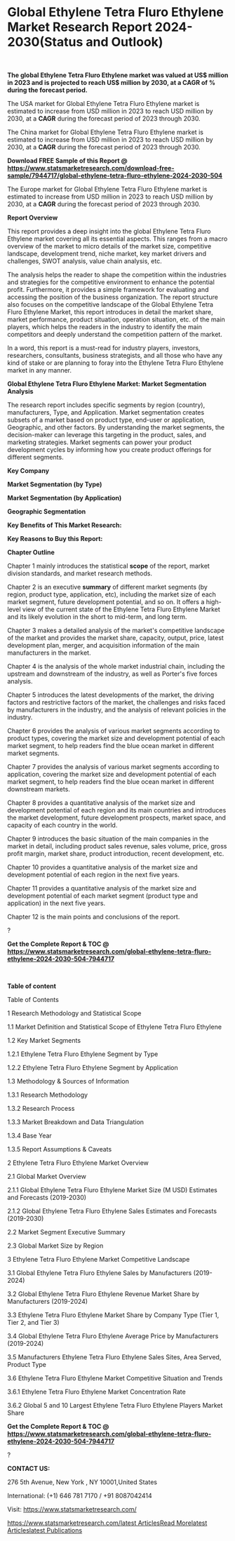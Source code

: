 <h1>Global Ethylene Tetra Fluro Ethylene Market Research Report 2024-2030(Status and Outlook)</h1><br/><p><strong>The global Ethylene Tetra Fluro Ethylene market was valued at US$ million in 2023 and is projected to reach US$ million by 2030, at a <strong>CAGR</strong> of % during the forecast period.</strong></p>
 
 
 
 <p>The USA market for Global Ethylene Tetra Fluro Ethylene market is estimated to increase from USD million in 2023 to reach USD million by 2030, at a <strong>CAGR</strong> during the forecast period of 2023 through 2030.</p>
 
 
 
 <p>The China market for Global Ethylene Tetra Fluro Ethylene market is estimated to increase from USD million in 2023 to reach USD million by 2030, at a <strong>CAGR</strong> during the forecast period of 2023 through 2030.</p>
 
 
 
 <p><strong>Download FREE Sample of this Report @ <a href="https://www.statsmarketresearch.com/download-free-sample/7944717/global-ethylene-tetra-fluro-ethylene-2024-2030-504">https://www.statsmarketresearch.com/download-free-sample/7944717/global-ethylene-tetra-fluro-ethylene-2024-2030-504</a></strong></p>
 
 
 
 <p>The Europe market for Global Ethylene Tetra Fluro Ethylene market is estimated to increase from USD million in 2023 to reach USD million by 2030, at a <strong>CAGR</strong> during the forecast period of 2023 through 2030.</p>
 
 
 
 <p><strong>Report Overview</strong></p>
 
 
 
 <p>This report provides a deep insight into the global Ethylene Tetra Fluro Ethylene market covering all its essential aspects. This ranges from a macro overview of the market to micro details of the market size, competitive landscape, development trend, niche market, key market drivers and challenges, SWOT analysis, value chain analysis, etc.</p>
 
 
 
 <p>The analysis helps the reader to shape the competition within the industries and strategies for the competitive environment to enhance the potential profit. Furthermore, it provides a simple framework for evaluating and accessing the position of the business organization. The report structure also focuses on the competitive landscape of the Global Ethylene Tetra Fluro Ethylene Market, this report introduces in detail the market share, market performance, product situation, operation situation, etc. of the main players, which helps the readers in the industry to identify the main competitors and deeply understand the competition pattern of the market.</p>
 
 
 
 <p>In a word, this report is a must-read for industry players, investors, researchers, consultants, business strategists, and all those who have any kind of stake or are planning to foray into the Ethylene Tetra Fluro Ethylene market in any manner.</p>
 
 
 
 <p><strong>Global Ethylene Tetra Fluro Ethylene Market: Market Segmentation Analysis</strong></p>
 
 
 
 <p>The research report includes specific segments by region (country), manufacturers, Type, and Application. Market segmentation creates subsets of a market based on product type, end-user or application, Geographic, and other factors. By understanding the market segments, the decision-maker can leverage this targeting in the product, sales, and marketing strategies. Market segments can power your product development cycles by informing how you create product offerings for different segments.</p>
 
 
 
 <p><strong>Key Company</strong></p>
 
 
 
 <p><strong>Market Segmentation (by Type)</strong></p>
 
 
 
 <p><strong>Market Segmentation (<strong>by Application</strong>)</strong></p>
 
 
 
 <p><strong>Geographic Segmentation</strong></p>
 
 
 
 <p><strong>Key Benefits of This Market Research:</strong></p>
 
 
 
 <p><strong>Key <strong>Reasons to Buy</strong> this Report:</strong></p>
 
 
 
 <p><strong>Chapter Outline</strong></p>
 
 
 
 <p>Chapter 1 mainly introduces the statistical <strong>scope</strong> of the report, market division standards, and market research methods.</p>
 
 
 
 <p>Chapter 2 is an executive <strong>summary</strong> of different market segments (by region, product type, application, etc), including the market size of each market segment, future development potential, and so on. It offers a high-level view of the current state of the Ethylene Tetra Fluro Ethylene Market and its likely evolution in the short to mid-term, and long term.</p>
 
 
 
 <p>Chapter 3 makes a detailed analysis of the market&#39;s competitive landscape of the market and provides the market share, capacity, output, price, latest development plan, merger, and acquisition information of the main manufacturers in the market.</p>
 
 
 
 <p>Chapter 4 is the analysis of the whole market industrial chain, including the upstream and downstream of the industry, as well as Porter&#39;s five forces analysis.</p>
 
 
 
 <p>Chapter 5 introduces the latest developments of the market, the driving factors and restrictive factors of the market, the challenges and risks faced by manufacturers in the industry, and the analysis of relevant policies in the industry.</p>
 
 
 
 <p>Chapter 6 provides the analysis of various market segments according to product types, covering the market size and development potential of each market segment, to help readers find the blue ocean market in different market segments.</p>
 
 
 
 <p>Chapter 7 provides the analysis of various market segments according to application, covering the market size and development potential of each market segment, to help readers find the blue ocean market in different downstream markets.</p>
 
 
 
 <p>Chapter 8 provides a quantitative analysis of the market size and development potential of each region and its main countries and introduces the market development, future development prospects, market space, and capacity of each country in the world.</p>
 
 
 
 <p>Chapter 9 introduces the basic situation of the main companies in the market in detail, including product sales revenue, sales volume, price, gross profit margin, market share, product introduction, recent development, etc.</p>
 
 
 
 <p>Chapter 10 provides a quantitative analysis of the market size and development potential of each region in the next five years.</p>
 
 
 
 <p>Chapter 11 provides a quantitative analysis of the market size and development potential of each market segment (product type and application) in the next five years.</p>
 
 
 
 <p>Chapter 12 is the main points and conclusions of the report.</p>
 
 
 
 <p>? </p>
 
 
 
 <div><b>Get the Complete Report & TOC @ <a href="https://www.statsmarketresearch.com/global-ethylene-tetra-fluro-ethylene-2024-2030-504-7944717">https://www.statsmarketresearch.com/global-ethylene-tetra-fluro-ethylene-2024-2030-504-7944717</a></b></div>
 
 
 
 <p><br />
 
 <b>Table of content</b></p>
 
 
 
 <p>Table of Contents<br />
 
 1 Research Methodology and Statistical Scope<br />
 
 1.1 Market Definition and Statistical Scope of Ethylene Tetra Fluro Ethylene<br />
 
 1.2 Key Market Segments<br />
 
 1.2.1 Ethylene Tetra Fluro Ethylene Segment by Type<br />
 
 1.2.2 Ethylene Tetra Fluro Ethylene Segment by Application<br />
 
 1.3 Methodology & Sources of Information<br />
 
 1.3.1 Research Methodology<br />
 
 1.3.2 Research Process<br />
 
 1.3.3 Market Breakdown and Data Triangulation<br />
 
 1.3.4 Base Year<br />
 
 1.3.5 Report Assumptions & Caveats<br />
 
 2 Ethylene Tetra Fluro Ethylene Market Overview<br />
 
 2.1 Global Market Overview<br />
 
 2.1.1 Global Ethylene Tetra Fluro Ethylene Market Size (M USD) Estimates and Forecasts (2019-2030)<br />
 
 2.1.2 Global Ethylene Tetra Fluro Ethylene Sales Estimates and Forecasts (2019-2030)<br />
 
 2.2 Market Segment Executive Summary<br />
 
 2.3 Global Market Size by Region<br />
 
 3 Ethylene Tetra Fluro Ethylene Market Competitive Landscape<br />
 
 3.1 Global Ethylene Tetra Fluro Ethylene Sales by Manufacturers (2019-2024)<br />
 
 3.2 Global Ethylene Tetra Fluro Ethylene Revenue Market Share by Manufacturers (2019-2024)<br />
 
 3.3 Ethylene Tetra Fluro Ethylene Market Share by Company Type (Tier 1, Tier 2, and Tier 3)<br />
 
 3.4 Global Ethylene Tetra Fluro Ethylene Average Price by Manufacturers (2019-2024)<br />
 
 3.5 Manufacturers Ethylene Tetra Fluro Ethylene Sales Sites, Area Served, Product Type<br />
 
 3.6 Ethylene Tetra Fluro Ethylene Market Competitive Situation and Trends<br />
 
 3.6.1 Ethylene Tetra Fluro Ethylene Market Concentration Rate<br />
 
 3.6.2 Global 5 and 10 Largest Ethylene Tetra Fluro Ethylene Players Market Share</p>
 
 
 
 <div><b>Get the Complete Report & TOC @ <a href="https://www.statsmarketresearch.com/global-ethylene-tetra-fluro-ethylene-2024-2030-504-7944717">https://www.statsmarketresearch.com/global-ethylene-tetra-fluro-ethylene-2024-2030-504-7944717</a></b></div>
 
 
 
 <p>? </p>
 
 
 
 <p><b>CONTACT US:</b><br />
 
 276 5th Avenue, New York , NY 10001,United States<br />
 
 International: (+1) 646 781 7170 / +91 8087042414<br />
 
 Visit: <a href="https://www.statsmarketresearch.com/">https://www.statsmarketresearch.com/</a><br />
 
 <a href="https://gyeongbokgung.com">https://www.statsmarketresearch.com/</a><a href="https://hallyeomaritime.com">latest Articles</a><a href="https://jingwansa.com">Read More</a><a href="https://nguoiviet.jp/">latest Articles</a><a href="https://www.intelmarketresearch.com/">latest Publications</a></p>